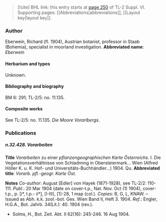 > [!cite] BHL link: this entry starts at [page 250](https://www.biodiversitylibrary.org/page/33260238) of TL-2 Suppl. VI.
> Supporting pages: [[Abbreviations|abbreviations]], [[Layout key|layout key]].

### Author

Eberwein, Richard (fl. 1904), Austrian botanist, professor in Staab (Bohemia), specialist in moorland investigation. 
**Abbreviated name**: *Eberwein*

#### Herbarium and types

Unknown.

#### Bibliography and biography

BM 6: 291; TL-2/5: no. 11.135.

#### Composite works

See TL-2/5: no. 11.135. *Die Moore Vorarlbergs*.

### Publications

##### n.32.428. Vorarbeiten

**Title**
*Vorarbeiten* zu einer *pflanzengeographischen Karte Österreichs*. I. Die Vegetationsverhältnisse von Schladming in Obersteiermark... Wien (Alfred Höller K. u. K. Hof- und Universitäts-Buchhändler...) 1904. Qu.
**Abbreviated title**: *Vorarb. pfl.-geogr. Karte Öst.*

**Notes**
*Co-author*: August \[Edler\] von Hayek (1871-1928), see TL-2/2: 110-111.
*Publ*.: 20 Mar 1904 (date on cover-t.p., Nat. Nov. Oct (1) 1904), cover-t.p., p. \[i\*, t.p.- ii\*\], \[I-III\], \[1\]-28, 1 map (col.). *Copies*: B, G, L, KNAW. – Issued as Abh. k.k. zool.-bot. Ges. Wien Band II, Heft 3. 1904.
*Ref*.: Engler, H.G.A., Bot. Jahrb. 34(Lit.): 40. 1904 (rev.).
- Solms, H., Bot. Zeit. Abt. II 62(16): 245-246. 16 Aug 1904.

